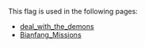 This flag is used in the following pages:
 - [deal_with_the_demons](../events/deal_with_the_demons.md)
 - [Bianfang_Missions](../missions/Bianfang_Missions.md)
